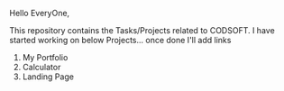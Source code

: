 
Hello EveryOne, 

This repository contains the Tasks/Projects related to CODSOFT. 
I have started working on below Projects... 
once done I'll add links 


1. My Portfolio 
2. Calculator 
3. Landing Page 

